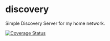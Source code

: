 # discovery
Simple Discovery Server for my home network.

[![Coverage Status](https://coveralls.io/repos/github/brotherlogic/discovery/badge.svg?branch=master)](https://coveralls.io/github/brotherlogic/discovery?branch=master)
